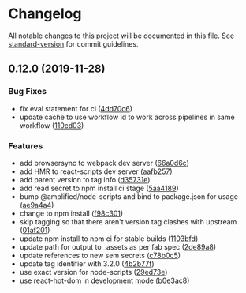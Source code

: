 # Changelog

All notable changes to this project will be documented in this file. See [standard-version](https://github.com/conventional-changelog/standard-version) for commit guidelines.

## 0.12.0 (2019-11-28)


### Bug Fixes

* fix eval statement for ci ([4dd70c6](https://github.com/facebook/create-react-app/commit/4dd70c6))
* update cache to use workflow id to work across pipelines in same workflow ([110cd03](https://github.com/facebook/create-react-app/commit/110cd03))


### Features

* add browsersync to webpack dev server ([66a0d6c](https://github.com/facebook/create-react-app/commit/66a0d6c))
* add HMR to react-scripts dev server ([aafb257](https://github.com/facebook/create-react-app/commit/aafb257))
* add parent version to tag info ([d35731e](https://github.com/facebook/create-react-app/commit/d35731e))
* add read secret to npm install ci stage ([5aa4189](https://github.com/facebook/create-react-app/commit/5aa4189))
* bump @amplified/node-scripts and bind to package.json for usage ([ae9a4a4](https://github.com/facebook/create-react-app/commit/ae9a4a4))
* change to npm install ([f98c301](https://github.com/facebook/create-react-app/commit/f98c301))
* skip tagging so that there aren't version tag clashes with upstream ([01af201](https://github.com/facebook/create-react-app/commit/01af201))
* update npm install to npm ci for stable builds ([1103bfd](https://github.com/facebook/create-react-app/commit/1103bfd))
* update path for output to _assets as per fab spec ([2de89a8](https://github.com/facebook/create-react-app/commit/2de89a8))
* update references to new sem secrets ([c78b0c5](https://github.com/facebook/create-react-app/commit/c78b0c5))
* update tag identifier with 3.2.0 ([4b2b77f](https://github.com/facebook/create-react-app/commit/4b2b77f))
* use exact version for node-scripts ([29ed73e](https://github.com/facebook/create-react-app/commit/29ed73e))
* use react-hot-dom in development mode ([b0e3ac8](https://github.com/facebook/create-react-app/commit/b0e3ac8))
